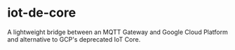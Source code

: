 # iot-de-core
A lightweight bridge between an MQTT Gateway and Google Cloud Platform and alternative to GCP's deprecated IoT Core.

